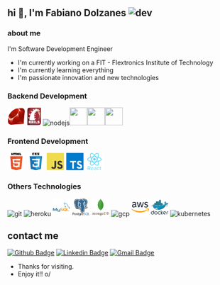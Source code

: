 
## hi 👋, I'm Fabiano Dolzanes  <img src="https://www.vectorlogo.zone/logos/devto/devto-icon.svg" alt="dev" width="40" height="40"/>

### about me
I'm Software Development Engineer 

 - I'm currently working on a FIT - Flextronics Institute of Technology
 - I'm currently learning everything
 - I'm passionate innovation and new technologies

### Backend Development

<img src="https://raw.githubusercontent.com/devicons/devicon/master/icons/ruby/ruby-original.svg" alt="ruby" width="40" height="40"/><img src="https://raw.githubusercontent.com/devicons/devicon/master/icons/rails/rails-original-wordmark.svg" alt="rails" width="40" height="40"/><img src="https://www.vectorlogo.zone/logos/nodejs/nodejs-icon.svg" alt="nodejs" width="40" height="40"/><img src="https://www.vectorlogo.zone/logos/nestjs/nestjs-icon.svg" width="40" height="40"/><img src="https://www.vectorlogo.zone/logos/java/java-icon.svg" width="40" height="40" /><img src="https://www.vectorlogo.zone/logos/springio/springio-icon.svg" width="40" height="40" />

### Frontend Development
<img src="https://raw.githubusercontent.com/devicons/devicon/master/icons/html5/html5-original-wordmark.svg" alt="html5" width="40" height="40"/> <img src="https://raw.githubusercontent.com/devicons/devicon/master/icons/css3/css3-original-wordmark.svg" alt="css3" width="40" height="40"/>
<img src="https://raw.githubusercontent.com/devicons/devicon/master/icons/javascript/javascript-original.svg" alt="javascript" width="40" height="40"/>
<img src="https://raw.githubusercontent.com/devicons/devicon/master/icons/typescript/typescript-original.svg" alt="typescript" width="40" height="40"/>
<img src="https://raw.githubusercontent.com/devicons/devicon/master/icons/react/react-original-wordmark.svg" alt="react" width="40" height="40"/>

### Others Technologies

<img src="https://www.vectorlogo.zone/logos/git-scm/git-scm-icon.svg" alt="git" width="40" height="40"/> <img src="https://www.vectorlogo.zone/logos/heroku/heroku-icon.svg" alt="heroku" width="40" height="40"/>
<img src="https://raw.githubusercontent.com/devicons/devicon/master/icons/mysql/mysql-original-wordmark.svg" alt="mysql" width="40" height="40"/>
<img src="https://raw.githubusercontent.com/devicons/devicon/master/icons/postgresql/postgresql-original-wordmark.svg" alt="postgresql" width="40" height="40"/>
<img src="https://raw.githubusercontent.com/devicons/devicon/master/icons/mongodb/mongodb-original-wordmark.svg" alt="mongodb" width="40" height="40"/> 
<img src="https://www.vectorlogo.zone/logos/google_cloud/google_cloud-icon.svg" alt="gcp" width="40" height="40"/>
<img src="https://raw.githubusercontent.com/devicons/devicon/master/icons/amazonwebservices/amazonwebservices-original-wordmark.svg" alt="aws" width="40" height="40"/>
<img src="https://raw.githubusercontent.com/devicons/devicon/master/icons/docker/docker-original-wordmark.svg" alt="docker" width="40" height="40"/>
<img src="https://www.vectorlogo.zone/logos/kubernetes/kubernetes-icon.svg" alt="kubernetes" width="40" height="40"/>




## contact me 

[![Github Badge](https://img.shields.io/badge/-Github-000?style=flat-square&logo=Github&logoColor=white&link=https://github.com/fdolzanes1)](https://github.com/fdolzanes1) [![Linkedin Badge](https://img.shields.io/badge/-LinkedIn-blue?style=flat-square&logo=Linkedin&logoColor=white&link=https://www.linkedin.com/in/fabianodolzanes/)](https://www.linkedin.com/in/fabianodolzanes/) [![Gmail Badge](https://img.shields.io/badge/-Gmail-c14438?style=flat-square&logo=Gmail&logoColor=white&link=mailto:fdolzanes1@gmail.com)](mailto:fdolzanes1@gmail.com)


- Thanks for visiting. 
- Enjoy it!! o/
